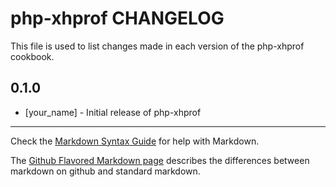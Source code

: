 php-xhprof CHANGELOG
====================

This file is used to list changes made in each version of the php-xhprof cookbook.

0.1.0
-----
- [your_name] - Initial release of php-xhprof

- - -
Check the [Markdown Syntax Guide](http://daringfireball.net/projects/markdown/syntax) for help with Markdown.

The [Github Flavored Markdown page](http://github.github.com/github-flavored-markdown/) describes the differences between markdown on github and standard markdown.
